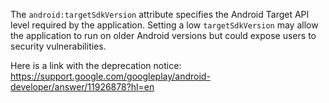 The `android:targetSdkVersion` attribute specifies the Android Target API level required by the application. Setting a low `targetSdkVersion` may allow the application to run on older Android versions but could expose users to security vulnerabilities.

Here is a link with the deprecation notice:
https://support.google.com/googleplay/android-developer/answer/11926878?hl=en